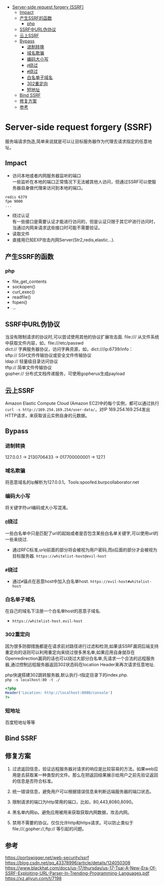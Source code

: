 - [Server-side request forgery (SSRF)](#server-side-request-forgery-ssrf)
  - [Impact](#impact)
  - [产生SSRF的函数](#产生ssrf的函数)
    - [php](#php)
  - [SSRF中URL伪协议](#ssrf中url伪协议)
  - [云上SSRF](#云上ssrf)
  - [Bypass](#bypass)
    - [进制转换](#进制转换)
    - [域名欺骗](#域名欺骗)
    - [编码大小写](#编码大小写)
    - [`@`绕过](#绕过)
    - [`#`绕过](#绕过-1)
    - [白名单子域名](#白名单子域名)
    - [302重定向](#302重定向)
    - [短地址](#短地址)
  - [Bind SSRF](#bind-ssrf)
  - [修复方案](#修复方案)
  - [参考](#参考)
# Server-side request forgery (SSRF)
服务端请求伪造,简单来说就是可以让目标服务器作为代理去请求指定的任意地址。
## Impact

* 访问本地或者内网服务器监听的端口  
一些监听在本地的端口正常情况下无法被其他人访问，但通过SSRF可以使服务器自身做代理来访问到本地的端口。  
```
redis 6379
fpm 9000
...
```
* 绕过认证  
有一些接口是需要认证才能进行访问的，但是认证只限于其它IP进行访问时，当通过内网来请求这些接口时可能不需要验证。 
* 读取文件
* 直接用已知EXP攻击内网Server(Str2,redis,elastic...).
## 产生SSRF的函数
### php
* file_get_contents
* sockopen()
* curl_exec()
* readfile()
* fopen()
* ...
## SSRF中URL伪协议
当没有限制请求的协议时,可以尝试使用其他的协议扩展攻击面.
file:/// 从文件系统中获取文件内容，如，file:///etc/passwd  
dict:// 字典服务器协议，访问字典资源，如，dict:///ip:6739/info：  
sftp:// SSH文件传输协议或安全文件传输协议  
ldap:// 轻量级目录访问协议   
tftp:// 简单文件传输协议  
gopher:// 分布式文档传递服务，可使用gopherus生成payload  
## 云上SSRF
Amazon Elastic Compute Cloud (Amazon EC2)中的每个实例，都可以通过执行`curl -s http://169.254.169.254/user-data/`，对IP 169.254.169.254发出HTTP请求，来获取该云实例自身的元数据。
## Bypass
### 进制转换
127.0.0.1 -> 2130706433 -> 017700000001 -> 127.1
### 域名欺骗
将恶意域名的ip解析为127.0.0.1。Tools:spoofed.burpcollaborator.net
### 编码大小写
将关键字符url编码或大小写混淆。
### `@`绕过
一些白名单中只是匹配了url的起始或者是否包含某些白名单关键字,可以使用url的一些来绕过.
* 通过RFC标准,url`@`前面的部分将会被视为用户密码,而`@`后面的部分才会被视为目标服务器. 
`https://whitelist-host@evil-host`
### `#`绕过
* 通过`#`锚点在恶意host中加入白名单host.
`https://evil-host#whitelist-host`
### 白名单子域名
在自己的域名下注册一个白名单host的恶意子域名.
* `https://whitelist-host.evil-host`
### 302重定向
因为很多防御措施都是在请求前对路径进行过滤和检测,如果该SSRF漏洞后端支持重定向的话则可以利用重定向来绕过很多黑名单,如果应用自身就存在Openredirection漏洞的话也可以绕过大部分白名单,先请求一个合法的远程服务器,通过控制远程服务器返回302状态码在location Header来再次请求任意地址.  

php快速搭建302跳转服务器,默认执行-t指定目录下的index.php.  
`php -s localhost:80 -t ./`  
```php
<?php
Header('Location: http://localhost:8080/console')
?>
```
### 短地址
百度短地址等等
## Bind SSRF

## 修复方案
1. 过滤返回信息，验证远程服务器对请求的响应是比较容易的方法。如果web应用是去获取某一种类型的文件。那么在把返回结果展示给用户之前先验证返回的信息是否符合标准。

2. 统一错误信息，避免用户可以根据错误信息来判断远端服务器的端口状态。

3. 限制请求的端口为http常用的端口，比如，80,443,8080,8090。

4. 黑名单内网ip。避免应用被用来获取获取内网数据，攻击内网。

5. 禁用不需要的协议。仅仅允许http和https请求。可以防止类似于file:///,gopher://,ftp:// 等引起的问题。
## 参考
https://portswigger.net/web-security/ssrf   
https://blog.csdn.net/qq_43378996/article/details/124050308  
https://www.blackhat.com/docs/us-17/thursday/us-17-Tsai-A-New-Era-Of-SSRF-Exploiting-URL-Parser-In-Trending-Programming-Languages.pdf  
https://xz.aliyun.com/t/7198